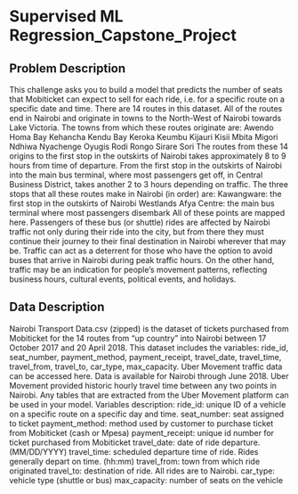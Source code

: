 # Supervised ML Regression_Capstone_Project

## Problem Description
This challenge asks you to build a model that predicts the number of seats that Mobiticket can expect to sell for each ride, i.e. for a specific route on a specific date and time. There are 14 routes in this dataset. All of the routes end in Nairobi and originate in towns to the North-West of Nairobi towards Lake Victoria.
The towns from which these routes originate are:
Awendo
Homa Bay
Kehancha
Kendu Bay
Keroka
Keumbu
Kijauri
Kisii
Mbita
Migori
Ndhiwa
Nyachenge
Oyugis
Rodi
Rongo
Sirare
Sori
The routes from these 14 origins to the first stop in the outskirts of Nairobi takes approximately 8 to 9 hours from time of departure. From the first stop in the outskirts of Nairobi into the main bus terminal, where most passengers get off, in Central Business District, takes another 2 to 3 hours depending on traffic.
The three stops that all these routes make in Nairobi (in order) are:
Kawangware: the first stop in the outskirts of Nairobi
Westlands
Afya Centre: the main bus terminal where most passengers disembark
All of these points are mapped here.
Passengers of these bus (or shuttle) rides are affected by Nairobi traffic not only during their ride into the city, but from there they must continue their journey to their final destination in Nairobi wherever that may be. Traffic can act as a deterrent for those who have the option to avoid buses that arrive in Nairobi during peak traffic hours. On the other hand, traffic may be an indication for people’s movement patterns, reflecting business hours, cultural events, political events, and holidays.
## Data Description
Nairobi Transport Data.csv (zipped) is the dataset of tickets purchased from Mobiticket for the 14 routes from “up country” into Nairobi between 17 October 2017 and 20 April 2018. This dataset includes the variables: ride_id, seat_number, payment_method, payment_receipt, travel_date, travel_time, travel_from, travel_to, car_type, max_capacity.
Uber Movement traffic data can be accessed here. Data is available for Nairobi through June 2018. Uber Movement provided historic hourly travel time between any two points in Nairobi. Any tables that are extracted from the Uber Movement platform can be used in your model.
Variables description:
ride_id: unique ID of a vehicle on a specific route on a specific day and time.
seat_number: seat assigned to ticket
payment_method: method used by customer to purchase ticket from Mobiticket (cash or Mpesa)
payment_receipt: unique id number for ticket purchased from Mobiticket
travel_date: date of ride departure. (MM/DD/YYYY)
travel_time: scheduled departure time of ride. Rides generally depart on time. (hh:mm)
travel_from: town from which ride originated
travel_to: destination of ride. All rides are to Nairobi.
car_type: vehicle type (shuttle or bus)
max_capacity: number of seats on the vehicle
